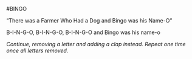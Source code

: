 #BINGO

“There was a Farmer Who Had a Dog and Bingo was his Name-O”

B-I-N-G-O, B-I-N-G-O, B-I-N-G-O and Bingo was his name-o

*Continue, removing a letter and adding a clap instead. Repeat one time once all letters removed.*

